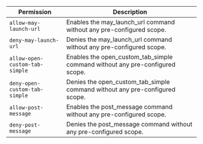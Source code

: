 | Permission | Description |
|------|-----|
|`allow-may-launch-url`|Enables the may_launch_url command without any pre-configured scope.|
|`deny-may-launch-url`|Denies the may_launch_url command without any pre-configured scope.|
|`allow-open-custom-tab-simple`|Enables the open_custom_tab_simple command without any pre-configured scope.|
|`deny-open-custom-tab-simple`|Denies the open_custom_tab_simple command without any pre-configured scope.|
|`allow-post-message`|Enables the post_message command without any pre-configured scope.|
|`deny-post-message`|Denies the post_message command without any pre-configured scope.|
